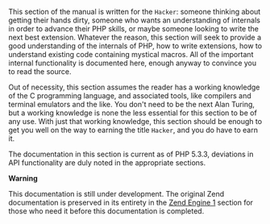 This section of the manual is written for the `Hacker`: someone thinking
about getting their hands dirty, someone who wants an understanding of
internals in order to advance their PHP skills, or maybe someone looking
to write the next best extension. Whatever the reason, this section will
seek to provide a good understanding of the internals of PHP, how to
write extensions, how to understand existing code containing mystical
macros. All of the important internal functionality is documented here,
enough anyway to convince you to read the source.

Out of necessity, this section assumes the reader has a working
knowledge of the C programming language, and associated tools, like
compilers and terminal emulators and the like. You don't need to be the
next Alan Turing, but a working knowledge is none the less essential for
this section to be of any use. With just that working knowledge, this
section should be enough to get you well on the way to earning the title
`Hacker`, and you do have to earn it.

The documentation in this section is current as of PHP 5.3.3, deviations
in API functionality are duly noted in the appropriate sections.

**Warning**

This documentation is still under development. The original Zend
documentation is preserved in its entirety in the
<a href="/internals2/ze1.html" class="link">Zend Engine 1</a> section
for those who need it before this documentation is completed.
